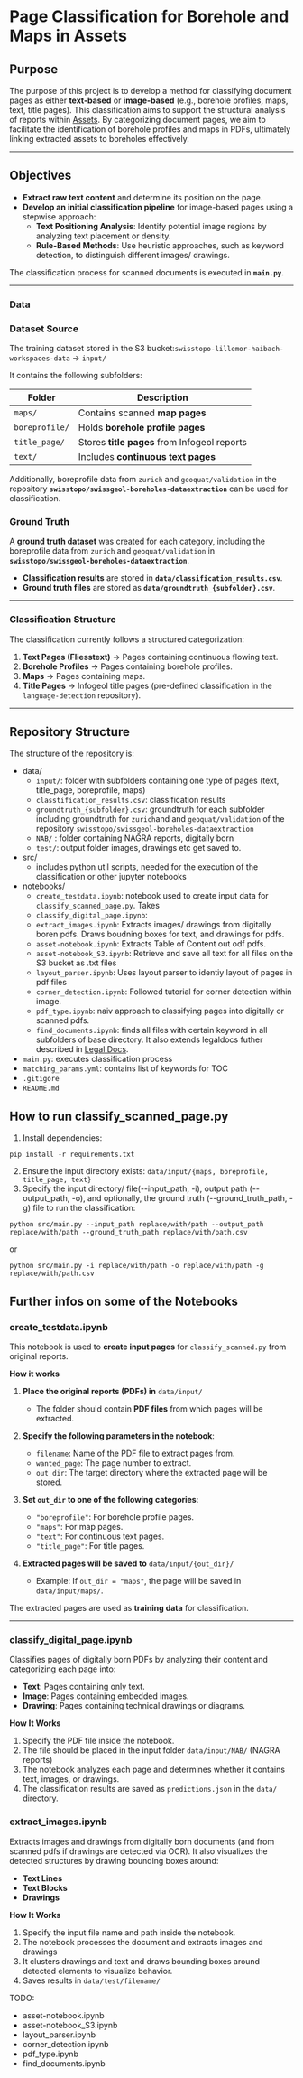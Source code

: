# Page Classification for Borehole and Maps in Assets

## **Purpose** 

The purpose of this project is to develop a method for classifying document pages as either **text-based** or **image-based** (e.g., borehole profiles, maps, text, title pages). This classification aims to support the structural analysis of reports within [Assets](assets.swissgeol.ch). By categorizing document pages, we aim to facilitate the identification of borehole profiles and maps in PDFs, ultimately linking extracted assets to boreholes effectively.

---

## **Objectives**

- **Extract raw text content** and determine its position on the page.
- **Develop an initial classification pipeline** for image-based pages using a stepwise approach:
    - **Text Positioning Analysis**: Identify potential image regions by analyzing text placement or density.
    - **Rule-Based Methods**: Use heuristic approaches, such as keyword detection, to distinguish different images/ drawings.

The classification process for scanned documents is executed in **`main.py`**.

---

### Data

### **Dataset Source**

The training dataset stored in the S3 bucket:`swisstopo-lillemor-haibach-workspaces-data` ->  `input/`

It contains the following subfolders:  

| Folder      | Description |
|-------------|-------------|
| `maps/`     | Contains scanned **map pages** |
| `boreprofile/` | Holds **borehole profile pages** |
| `title_page/` | Stores **title pages** from Infogeol reports |
| `text/`     | Includes **continuous text pages** |

Additionally, boreprofile data from `zurich` and `geoquat/validation` in the repository **`swisstopo/swissgeol-boreholes-dataextraction`** can be used for classification.  

### **Ground Truth**  

A **ground truth dataset** was created for each category, including the boreprofile data from `zurich` and `geoquat/validation` in **`swisstopo/swissgeol-boreholes-dataextraction`**.  

- **Classification results** are stored in **`data/classification_results.csv`**.  
- **Ground truth files** are stored as **`data/groundtruth_{subfolder}.csv`**.

---

### Classification Structure

The classification currently follows a structured categorization:


1. **Text Pages (Fliesstext)** → Pages containing continuous flowing text.  
2. **Borehole Profiles** → Pages containing borehole profiles.  
3. **Maps** → Pages containing maps.  
4. **Title Pages** → Infogeol title pages (pre-defined classification in the `language-detection` repository).  

---

## Repository Structure

The structure of the repository is:
- data/
    - `input/`: folder with subfolders containing one type of pages (text, title_page, boreprofile, maps)
    -  `classtification_results.csv`: classification results
    - `groundtruth_{subfolder}.csv`: groundtruth for each subfolder including groundtruth for `zurich`and and `geoquat/validation` of the repository `swisstopo/swissgeol-boreholes-dataextraction`
    - `NAB/` : folder containing NAGRA reports, digitally born
    - `test/`: output folder images, drawings etc get saved to.
- src/
    - includes python util scripts, needed for the execution of the classification or other jupyter notebooks
- notebooks/
    - `create_testdata.ipynb`: notebook used to create input data for `classify_scanned_page.py`. Takes 
    - `classify_digital_page.ipynb`:
    - `extract_images.ipynb`: Extracts images/ drawings from digitally boren pdfs. Draws boudning boxes for text, and drawings for pdfs.
    - `asset-notebook.ipynb`: Extracts Table of Content out odf pdfs.
    - `asset-notebook_S3.ipynb`: Retrieve and save all text for all files on the S3 bucket as .txt files
    - `layout_parser.ipynb`: Uses layout parser to identiy layout of pages in pdf files
    - `corner_detection.ipynb`: Followed tutorial for corner detection within image.
    - `pdf_type.ipynb`: naiv approach to classifying pages into digitally or scanned pdfs.
    - `find_documents.ipynb`: finds all files with certain keyword in all subfolders of base directory. It also extends legaldocs futher described in [Legal Docs](https://ltwiki.adr.admin.ch:8443/pages/viewpage.action?pageId=637241440&spaceKey=LG&title=Legal%2BDocs).
- `main.py`: executes classification process
- `matching_params.yml`: contains list of keywords for TOC
- `.gitigore`
- `README.md`

## How to run classify_scanned_page.py
1. Install dependencies:
```
pip install -r requirements.txt
```
2. Ensure the input directory exists: `data/input/{maps, boreprofile, title_page, text}`
3. Specify the input directory/ file(--input_path, -i), output path (--output_path, -o), and optionally, the ground truth (--ground_truth_path, -g) file to run the classification:
```
python src/main.py --input_path replace/with/path --output_path replace/with/path --ground_truth_path replace/with/path.csv
```
or 
```
python src/main.py -i replace/with/path -o replace/with/path -g replace/with/path.csv
``` 


## Further infos on some of the Notebooks

### create_testdata.ipynb

This notebook is used to **create input pages** for `classify_scanned.py` from original reports.

**How it works**
1. **Place the original reports (PDFs) in** `data/input/`  
   - The folder should contain **PDF files** from which pages will be extracted.

2. **Specify the following parameters in the notebook**:  
   - `filename`: Name of the PDF file to extract pages from.  
   - `wanted_page`: The page number to extract.  
   - `out_dir`: The target directory where the extracted page will be stored.

3. **Set `out_dir` to one of the following categories**:  
   - `"boreprofile"`: For borehole profile pages.  
   - `"maps"`: For map pages.  
   - `"text"`: For continuous text pages.  
   - `"title_page"`: For title pages.  

4. **Extracted pages will be saved to** `data/input/{out_dir}/`  
   - Example: If `out_dir = "maps"`, the page will be saved in `data/input/maps/`.  

The extracted pages are used as **training data** for classification.

--- 
### classify_digital_page.ipynb
Classifies pages of digitally born PDFs by analyzing their content and categorizing each page into:
- **Text**: Pages containing only text.
- **Image**: Pages containing embedded images.
- **Drawing**: Pages containing technical drawings or diagrams.

**How It Works**
1. Specify the PDF file inside the notebook.
2. The file should be placed in the input folder `data/input/NAB/` (NAGRA reports)
3. The notebook analyzes each page and determines whether it contains text, images, or drawings.
4. The classification results are saved as `predictions.json` in the `data/` directory.

### extract_images.ipynb

Extracts images and drawings from digitally born documents (and from scanned pdfs if drawings are detected via OCR). It also visualizes the detected structures by drawing bounding boxes around:
- **Text Lines**
- **Text Blocks**
- **Drawings**

**How It Works**

1. Specify the input file name and path inside the notebook.
2. The notebook processes the document and extracts images and drawings
3. It clusters drawings and text and draws bounding boxes around detected elements to visualize  behavior.
4. Saves results in `data/test/filename/`


TODO:
- asset-notebook.ipynb
- asset-notebook_S3.ipynb
- layout_parser.ipynb
- corner_detection.ipynb
- pdf_type.ipynb
- find_documents.ipynb

